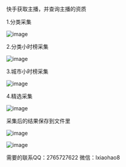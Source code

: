 快手获取主播，并查询主播的资质

1.分类采集

![image](https://github.com/jh485924960/kuaishou/assets/54445896/19712034-b88e-4e15-b9a1-e162fef49831)

2.分类小时榜采集

![image](https://github.com/jh485924960/kuaishou/assets/54445896/44fd04b8-f387-4f84-b8a6-868e2339a32f)

3.城市小时榜采集

![image](https://github.com/jh485924960/kuaishou/assets/54445896/83fcf999-bb38-464a-ba9c-d70436ab3b16)

4.精选采集

![image](https://github.com/jh485924960/kuaishou/assets/54445896/40320605-c543-4798-86a5-5d877ff242d7)

采集后的结果保存到文件里

![image](https://github.com/jh485924960/kuaishou/assets/54445896/011f3b4a-79db-4f7b-bd78-664d8f86ac63)

![image](https://github.com/jh485924960/kuaishou/assets/54445896/bc05ac76-c5e3-4718-97b4-b39cc4579a2e)

需要的联系QQ：2765727622 微信：lxiaohao8
